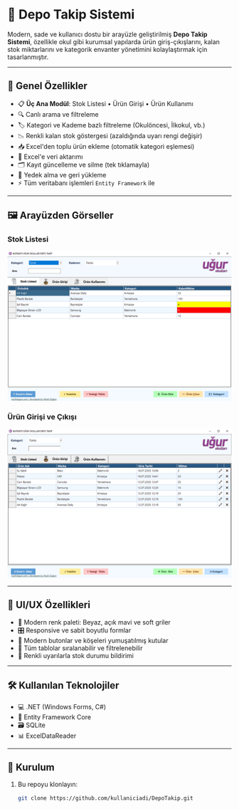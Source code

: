 # 🧮 Depo Takip Sistemi

Modern, sade ve kullanıcı dostu bir arayüzle geliştirilmiş **Depo Takip Sistemi**, özellikle okul gibi kurumsal yapılarda ürün giriş-çıkışlarını, kalan stok miktarlarını ve kategorik envanter yönetimini kolaylaştırmak için tasarlanmıştır.

---

## 🚀 Genel Özellikler

- 📋 **Üç Ana Modül**: Stok Listesi • Ürün Girişi • Ürün Kullanımı
- 🔍 Canlı arama ve filtreleme
- 🏷️ Kategori ve Kademe bazlı filtreleme (Okulöncesi, İlkokul, vb.)
- 📉 Renkli kalan stok göstergesi (azaldığında uyarı rengi değişir)
- 📥 Excel'den toplu ürün ekleme (otomatik kategori eşlemesi)
- 🧾 Excel'e veri aktarımı
- 🗂️ Kayıt güncelleme ve silme (tek tıklamayla)
- 🔄 Yedek alma ve geri yükleme
- ⚡ Tüm veritabanı işlemleri `Entity Framework` ile

---

## 🖼️ Arayüzden Görseller

### Stok Listesi
![Stok Listesi](DepoTakip/ekran-gorselleri/stoklist.PNG)

### Ürün Girişi ve Çıkışı
![Ürün Girişi](DepoTakip/ekran-gorselleri/giris.PNG)

---

## 🎨 UI/UX Özellikleri

- 🧊 Modern renk paleti: Beyaz, açık mavi ve soft griler
- 🎛️ Responsive ve sabit boyutlu formlar
- 🔘 Modern butonlar ve köşeleri yumuşatılmış kutular
- 📐 Tüm tablolar sıralanabilir ve filtrelenebilir
- 🔔 Renkli uyarılarla stok durumu bildirimi

---

## 🛠️ Kullanılan Teknolojiler

- 💻 .NET (Windows Forms, C#)
- 🧩 Entity Framework Core
- 🗃️ SQLite
- 📊 ExcelDataReader

---

## 📂 Kurulum

1. Bu repoyu klonlayın:
   ```bash
   git clone https://github.com/kullaniciadi/DepoTakip.git
